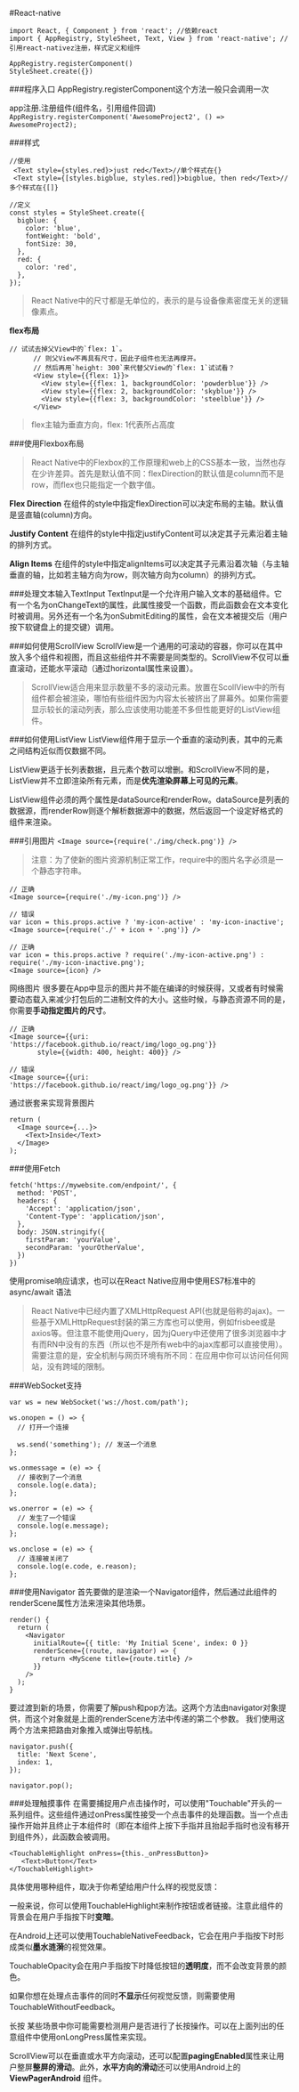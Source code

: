 #React-native
```
import React, { Component } from 'react'; //依赖react
import { AppRegistry, StyleSheet, Text, View } from 'react-native'; //引用react-nativez注册，样式定义和组件

AppRegistry.registerComponent()
StyleSheet.create({})
```
###程序入口
AppRegistry.registerComponent这个方法一般只会调用一次

app注册.注册组件(组件名，引用组件回调)
```AppRegistry.registerComponent('AwesomeProject2', () => AwesomeProject2);```

###样式

```
//使用
 <Text style={styles.red}>just red</Text>//单个样式在{}
 <Text style={[styles.bigblue, styles.red]}>bigblue, then red</Text>//多个样式在{[]}
 
//定义
const styles = StyleSheet.create({
  bigblue: {
    color: 'blue',
    fontWeight: 'bold',
    fontSize: 30,
  },
  red: {
    color: 'red',
  },
});
```

>React Native中的尺寸都是无单位的，表示的是与设备像素密度无关的逻辑像素点。

**flex布局**
```
// 试试去掉父View中的`flex: 1`。
      // 则父View不再具有尺寸，因此子组件也无法再撑开。
      // 然后再用`height: 300`来代替父View的`flex: 1`试试看？
      <View style={{flex: 1}}>
        <View style={{flex: 1, backgroundColor: 'powderblue'}} />
        <View style={{flex: 2, backgroundColor: 'skyblue'}} />
        <View style={{flex: 3, backgroundColor: 'steelblue'}} />
      </View>

```
>flex主轴为垂直方向，flex: 1代表所占高度

###使用Flexbox布局
>React Native中的Flexbox的工作原理和web上的CSS基本一致，当然也存在少许差异。首先是默认值不同：flexDirection的默认值是column而不是row，而flex也只能指定一个数字值。

**Flex Direction**
在组件的style中指定flexDirection可以决定布局的主轴。默认值是竖直轴(column)方向。

**Justify Content**
在组件的style中指定justifyContent可以决定其子元素沿着主轴的排列方式。

**Align Items**
在组件的style中指定alignItems可以决定其子元素沿着次轴（与主轴垂直的轴，比如若主轴方向为row，则次轴方向为column）的排列方式。

###处理文本输入TextInput
TextInput是一个允许用户输入文本的基础组件。它有一个名为onChangeText的属性，此属性接受一个函数，而此函数会在文本变化时被调用。另外还有一个名为onSubmitEditing的属性，会在文本被提交后（用户按下软键盘上的提交键）调用。

###如何使用ScrollView
ScrollView是一个通用的可滚动的容器，你可以在其中放入多个组件和视图，而且这些组件并不需要是同类型的。ScrollView不仅可以垂直滚动，还能水平滚动（通过horizontal属性来设置）。
>ScrollView适合用来显示数量不多的滚动元素。放置在ScollView中的所有组件都会被渲染，哪怕有些组件因为内容太长被挤出了屏幕外。如果你需要显示较长的滚动列表，那么应该使用功能差不多但性能更好的ListView组件。

###如何使用ListView
ListView组件用于显示一个垂直的滚动列表，其中的元素之间结构近似而仅数据不同。

ListView更适于长列表数据，且元素个数可以增删。和ScrollView不同的是，ListView并不立即渲染所有元素，而是**优先渲染屏幕上可见的元素**。

ListView组件必须的两个属性是dataSource和renderRow。dataSource是列表的数据源，而renderRow则逐个解析数据源中的数据，然后返回一个设定好格式的组件来渲染。

###引用图片
```<Image source={require('./img/check.png')} />```
>注意：为了使新的图片资源机制正常工作，require中的图片名字必须是一个静态字符串。
```
// 正确
<Image source={require('./my-icon.png')} />

// 错误
var icon = this.props.active ? 'my-icon-active' : 'my-icon-inactive';
<Image source={require('./' + icon + '.png')} />

// 正确
var icon = this.props.active ? require('./my-icon-active.png') : require('./my-icon-inactive.png');
<Image source={icon} />
```
网络图片
很多要在App中显示的图片并不能在编译的时候获得，又或者有时候需要动态载入来减少打包后的二进制文件的大小。这些时候，与静态资源不同的是，你需要**手动指定图片的尺寸**。
```
// 正确
<Image source={{uri: 'https://facebook.github.io/react/img/logo_og.png'}}
       style={{width: 400, height: 400}} />

// 错误
<Image source={{uri: 'https://facebook.github.io/react/img/logo_og.png'}} />
```
通过嵌套来实现背景图片
```
return (
  <Image source={...}>
    <Text>Inside</Text>
  </Image>
);
```


###使用Fetch
```
fetch('https://mywebsite.com/endpoint/', {
  method: 'POST',
  headers: {
    'Accept': 'application/json',
    'Content-Type': 'application/json',
  },
  body: JSON.stringify({
    firstParam: 'yourValue',
    secondParam: 'yourOtherValue',
  })
})
```
使用promise响应请求，也可以在React Native应用中使用ES7标准中的async/await 语法
>React Native中已经内置了XMLHttpRequest API(也就是俗称的ajax)。一些基于XMLHttpRequest封装的第三方库也可以使用，例如frisbee或是axios等。但注意不能使用jQuery，因为jQuery中还使用了很多浏览器中才有而RN中没有的东西（所以也不是所有web中的ajax库都可以直接使用）。
>需要注意的是，安全机制与网页环境有所不同：在应用中你可以访问任何网站，没有跨域的限制。

###WebSocket支持
```
var ws = new WebSocket('ws://host.com/path');

ws.onopen = () => {
  // 打开一个连接

  ws.send('something'); // 发送一个消息
};

ws.onmessage = (e) => {
  // 接收到了一个消息
  console.log(e.data);
};

ws.onerror = (e) => {
  // 发生了一个错误
  console.log(e.message);
};

ws.onclose = (e) => {
  // 连接被关闭了
  console.log(e.code, e.reason);
};
```

###使用Navigator
首先要做的是渲染一个Navigator组件，然后通过此组件的renderScene属性方法来渲染其他场景。
```
render() {
  return (
    <Navigator
      initialRoute={{ title: 'My Initial Scene', index: 0 }}
      renderScene={(route, navigator) => {
        return <MyScene title={route.title} />
      }}
    />
  );
}
```

要过渡到新的场景，你需要了解push和pop方法。这两个方法由navigator对象提供，而这个对象就是上面的renderScene方法中传递的第二个参数。 我们使用这两个方法来把路由对象推入或弹出导航栈。
```
navigator.push({
  title: 'Next Scene',
  index: 1,
});

navigator.pop();
```

###处理触摸事件
在需要捕捉用户点击操作时，可以使用"Touchable"开头的一系列组件。这些组件通过onPress属性接受一个点击事件的处理函数。当一个点击操作开始并且终止于本组件时（即在本组件上按下手指并且抬起手指时也没有移开到组件外），此函数会被调用。
```
<TouchableHighlight onPress={this._onPressButton}>
   <Text>Button</Text>
</TouchableHighlight>
```
具体使用哪种组件，取决于你希望给用户什么样的视觉反馈：

一般来说，你可以使用TouchableHighlight来制作按钮或者链接。注意此组件的背景会在用户手指按下时**变暗**。

在Android上还可以使用TouchableNativeFeedback，它会在用户手指按下时形成类似**墨水涟漪**的视觉效果。

TouchableOpacity会在用户手指按下时降低按钮的**透明度**，而不会改变背景的颜色。

如果你想在处理点击事件的同时**不显示**任何视觉反馈，则需要使用TouchableWithoutFeedback。

长按
某些场景中你可能需要检测用户是否进行了长按操作。可以在上面列出的任意组件中使用onLongPress属性来实现。

ScrollView可以在垂直或水平方向滚动，还可以配置**pagingEnabled**属性来让用户整屏**整屏的滑动**。此外，**水平方向的滑动**还可以使用Android上的**ViewPagerAndroid** 组件。
